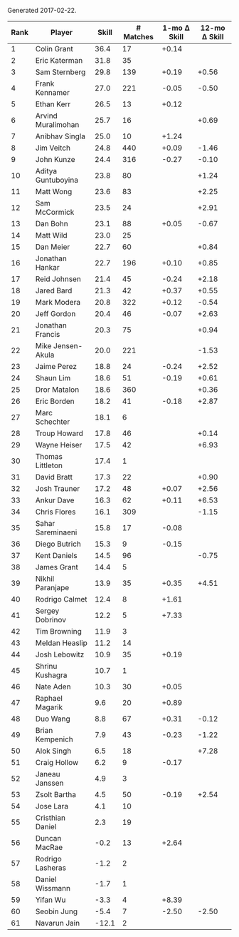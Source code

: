 Generated 2017-02-22.

| Rank | Player             | Skill | # Matches | 1-mo Δ Skill | 12-mo Δ Skill |
|------|--------------------|-------|-----------|--------------|---------------|
|    1 | Colin Grant        |  36.4 |        17 |        +0.14 |               |
|    2 | Eric Katerman      |  31.8 |        35 |              |               |
|    3 | Sam Sternberg      |  29.8 |       139 |        +0.19 |         +0.56 |
|    4 | Frank Kennamer     |  27.0 |       221 |        -0.05 |         -0.50 |
|    5 | Ethan Kerr         |  26.5 |        13 |        +0.12 |               |
|    6 | Arvind Muralimohan |  25.7 |        16 |              |         +0.69 |
|    7 | Anibhav Singla     |  25.0 |        10 |        +1.24 |               |
|    8 | Jim Veitch         |  24.8 |       440 |        +0.09 |         -1.46 |
|    9 | John Kunze         |  24.4 |       316 |        -0.27 |         -0.10 |
|   10 | Aditya Guntuboyina |  23.8 |        80 |              |         +1.24 |
|   11 | Matt Wong          |  23.6 |        83 |              |         +2.25 |
|   12 | Sam McCormick      |  23.5 |        24 |              |         +2.91 |
|   13 | Dan Bohn           |  23.1 |        88 |        +0.05 |         -0.67 |
|   14 | Matt Wild          |  23.0 |        25 |              |               |
|   15 | Dan Meier          |  22.7 |        60 |              |         +0.84 |
|   16 | Jonathan Hankar    |  22.7 |       196 |        +0.10 |         +0.85 |
|   17 | Reid Johnsen       |  21.4 |        45 |        -0.24 |         +2.18 |
|   18 | Jared Bard         |  21.3 |        42 |        +0.37 |         +0.55 |
|   19 | Mark Modera        |  20.8 |       322 |        +0.12 |         -0.54 |
|   20 | Jeff Gordon        |  20.4 |        46 |        -0.07 |         +2.63 |
|   21 | Jonathan Francis   |  20.3 |        75 |              |         +0.94 |
|   22 | Mike Jensen-Akula  |  20.0 |       221 |              |         -1.53 |
|   23 | Jaime Perez        |  18.8 |        24 |        -0.24 |         +2.52 |
|   24 | Shaun Lim          |  18.6 |        51 |        -0.19 |         +0.61 |
|   25 | Dror Matalon       |  18.6 |       360 |              |         +0.36 |
|   26 | Eric Borden        |  18.2 |        41 |        -0.18 |         +2.87 |
|   27 | Marc Schechter     |  18.1 |         6 |              |               |
|   28 | Troup Howard       |  17.8 |        46 |              |         +0.14 |
|   29 | Wayne Heiser       |  17.5 |        42 |              |         +6.93 |
|   30 | Thomas Littleton   |  17.4 |         1 |              |               |
|   31 | David Bratt        |  17.3 |        22 |              |         +0.90 |
|   32 | Josh Trauner       |  17.2 |        48 |        +0.07 |         +2.56 |
|   33 | Ankur Dave         |  16.3 |        62 |        +0.11 |         +6.53 |
|   34 | Chris Flores       |  16.1 |       309 |              |         -1.15 |
|   35 | Sahar Sareminaeni  |  15.8 |        17 |        -0.08 |               |
|   36 | Diego Butrich      |  15.3 |         9 |        -0.15 |               |
|   37 | Kent Daniels       |  14.5 |        96 |              |         -0.75 |
|   38 | James Grant        |  14.4 |         5 |              |               |
|   39 | Nikhil Paranjape   |  13.9 |        35 |        +0.35 |         +4.51 |
|   40 | Rodrigo Calmet     |  12.4 |         8 |        +1.61 |               |
|   41 | Sergey Dobrinov    |  12.2 |         5 |        +7.33 |               |
|   42 | Tim Browning       |  11.9 |         3 |              |               |
|   43 | Meldan Heaslip     |  11.2 |        14 |              |               |
|   44 | Josh Lebowitz      |  10.9 |        35 |        +0.19 |               |
|   45 | Shrinu Kushagra    |  10.7 |         1 |              |               |
|   46 | Nate Aden          |  10.3 |        30 |        +0.05 |               |
|   47 | Raphael Magarik    |   9.6 |        20 |        +0.89 |               |
|   48 | Duo Wang           |   8.8 |        67 |        +0.31 |         -0.12 |
|   49 | Brian Kempenich    |   7.9 |        43 |        -0.23 |         -1.22 |
|   50 | Alok Singh         |   6.5 |        18 |              |         +7.28 |
|   51 | Craig Hollow       |   6.2 |         9 |        -0.17 |               |
|   52 | Janeau Janssen     |   4.9 |         3 |              |               |
|   53 | Zsolt Bartha       |   4.5 |        50 |        -0.19 |         +2.54 |
|   54 | Jose Lara          |   4.1 |        10 |              |               |
|   55 | Cristhian Daniel   |   2.3 |        19 |              |               |
|   56 | Duncan MacRae      |  -0.2 |        13 |        +2.64 |               |
|   57 | Rodrigo Lasheras   |  -1.2 |         2 |              |               |
|   58 | Daniel Wissmann    |  -1.7 |         1 |              |               |
|   59 | Yifan Wu           |  -3.3 |         4 |        +8.39 |               |
|   60 | Seobin Jung        |  -5.4 |         7 |        -2.50 |         -2.50 |
|   61 | Navarun Jain       | -12.1 |         2 |              |               |